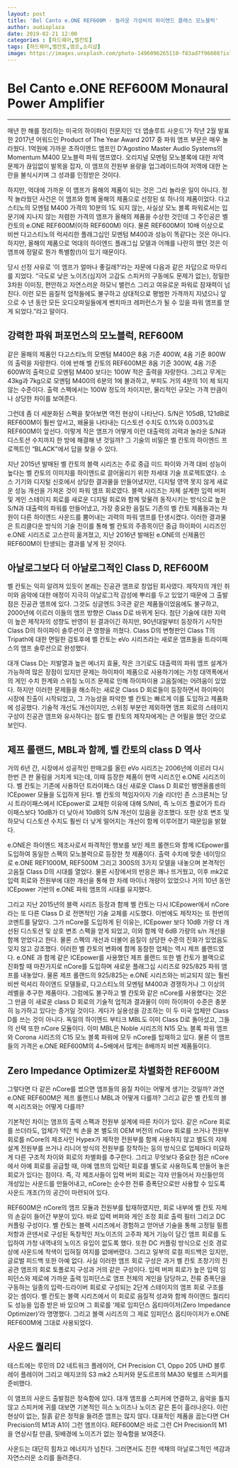 ```yaml
---
layout: post
title: 'Bel Canto e.ONE REF600M - 놀라운 가성비의 하이엔드 클래스 모노블럭'
author: audioplaza
date: 2019-02-21 12:00
categories : [하드웨어,벨칸토]
tags: [하드웨어,벨칸토,앰프,소리샵]
image: https://images.unsplash.com/photo-1496096265110-f83ad7f96608?ixlib=rb-1.2.1&ixid=eyJhcHBfaWQiOjEyMDd9&auto=format&fit=crop&w=940&q=70
---
```


# Bel Canto e.ONE REF600M Monaural Power Amplifier
---

매년 한 해를 정리하는 미국의 하이파이 전문지인 ‘더 앱솔루트 사운드’가 작년 2월 발표한 2017년 어워드인 Product of The Year Award 2017 중 파워 앰프 부문은 매우 놀라웠다. 1억원에 가까운 초하이엔드 앰프인 D'Agostino Master Audio Systems의 Momentum M400 모노블럭 파워 앰프였다. 오리지널 모멘텀 모노블록에 대한 저역 문제가 끊임없이 발목을 잡자, 이 앰프의 전원부 용량을 업그레이드하여 저역에 대한 논란을 불식시키며 그 성과를 인정받은 것이다. 

하지만, 억대에 가까운 이 앰프가 올해의 제품이 되는 것은 그리 놀라운 일이 아니다. 정작 놀라웠던 사건은 이 앰프와 함께 올해의 제품으로 선정된 또 하나의 제품이었다. 다고스티노의 모멘텀 M400 가격의 10분의 1도 되지 않는, 사실상 모노 블록 파워로서는 입문기에 지나지 않는 저렴한 가격의 앰프가 올해의 제품을 수상한 것인데 그 주인공은 벨 칸토의 e.ONE REF600M(이하 REF600M) 이다. 물론 REF600M이 10배 이상으로 비싼 다고스티노의 럭셔리한 플래그십인 모멘텀 M400과 성능이 똑같다는 것은 아니다. 하지만, 올해의 제품으로 억대의 하이엔드 플래그십 모델과 어깨를 나란히 했던 것은 이 앰프에 정말로 뭔가 특별함(!)이 있기 때문이다. 

당시 선정 사유로 ‘이 앰프가 얼마나 좋길래?’라는 자문에 다음과 같은 자답으로 마무리를 지었다. “극도로 낮은 노이즈(심지어 고감도 스피커의 구동에도 문제가 없는), 정밀한 3차원 이미징, 편안하고 자연스러운 하모닉 밸런스 그리고 여유로운 파워로 잠재력이 넘친다. 이런 모든 음질적 업적들에도 불구하고 상대적으로 평범한 가격까지 지녔으니 앞으로 수 년 동안 모든 오디오파일들에게 벤치마크 레퍼런스가 될 수 있을 파워 앰프를 얻게 되었다.”라고 말이다.

## 강력한 파워 퍼포먼스의 모노블럭, REF600M

같은 올해의 제품인 다고스티노의 모멘텀 M400은 8옴 기준 400W, 4옴 기준 800W의 출력을 자랑한다. 이에 반해 벨 칸토의 REF600M은 8옴 기준 300W, 4옴 기준 600W의 출력으로 모멘텀 M400 보다는 100W 적은 출력을 자랑한다. 그리고 무게는 43kg과 7kg으로 모멘텀 M400의 6분의 1에 불과하고, 부피도 거의 4분의 1이 체 되지 않는 수준이다. 출력 스펙에서는 100W 정도의 차이지만, 물리적인 규모는 가격 만큼이나 상당한 차이를 보여준다. 

그런데 좀 더 세분화된 스펙을 찾아보면 역전 현상이 나타난다. S/N은 105dB, 121dB로 REF600M이 훨씬 앞서고, 왜율을 나타내는 디스토션 수치도 0.1%와 0.003%로 REF600M이 앞선다. 이렇게 작은 앰프가 어떻게 이런 대출력의 괴력과 놀라운 S/N과 디스토션 수치까지 한 방에 해결해 낸 것일까? 그 기술의 비밀은 벨 칸토의 하이엔드 프로젝트인 “BLACK”에서 답을 찾을 수 있다.

지난 2015년 발매된 벨 칸토의 블랙 시리즈는 주로 중급 미드 파이와 가격 대비 성능이 높다는 벨 칸토의 이미지를 하이엔드로 끌어올리기 위한 차세대 기술 프로젝트였다. 소스 기기와 디지털 신호에서 상당한 결과물을 만들어냈지만, 디지털 영역 못지 않게 새로운 성능 개선을 가져온 것이 파워 앰프 회로였다. 블랙 시리즈는 자체 설계한 입력 버퍼 및 게인 스테이지 회로를 새로운 디지털 회로와 함께 맞물려 동작시키는 방식으로 높은 S/N과 대출력의 파워를 만들어냈고, 가장 중요한 음질도 기존의 벨 칸토 제품들과는 차원이 다른 하이엔드 사운드를 뿜어내는 괴력의 파워 앰프를 탄생시켰다. 이러한 결과물은 트리클다운 방식의 기술 전이를 통해 벨 칸토의 주종목이던 중급 하이파이 시리즈인 e.ONE 시리즈로 고스란히 옮겨졌고, 지난 2016년 발매된 e.ONE의 신제품인 REF600M이 탄생되는 결과를 낳게 된 것이다. 

## 아날로그보다 더 아날로그적인 Class D, REF600M

벨 칸토는 익히 알려져 있듯이 본래는 진공관 앰프로 창업된 회사였다. 제작자의 개인 취미와 음악에 대한 애정이 지극히 아날로그적 감성에 뿌리를 두고 있었기 때문에 그 출발점은 진공관 앰프에 있다. 그것도 싱글엔드 3극관 같은 제품들이었음에도 불구하고, 2000년에 이르러 이들의 앰프 방향은 Class D로 바뀌게 된다. 첨단 기술에 대한 지력이 높은 제작자의 성향도 반영이 된 결과이긴 하지만, 90년대말부터 등장하기 시작한 Class D의 하이파이 솔루션이 큰 영향을 끼쳤다. Class D의 변형판인 Class T의 Tripath에 대한 면밀한 검토후에 벨 칸토는 eVo 시리즈라는 새로운 앰프들을 트라이패스의 앰프 솔루션으로 완성했다.

대개 Class D는 저발열과 높은 에너지 효율, 작은 크기로도 대출력의 파워 앰프 설계가 가능하여 많은 장점이 있지만 문제는 하이파이 제품으로 사용하기에는 가청 대역폭에서의 게인 수치 한계와 스위칭 노이즈 문제로 인해 하이파이용 고음질에는 어려움이 있었다. 하지만 이러한 문제들을 해소하는 새로운 Class D 회로들이 등장하면서 하이파이 시장에 진출이 시작되었고, 그 가능성을 파악한 벨 칸토는 빠르게 이를 도입하고 제품화에 성공했다. 기술적 개선도 개선이지만, 스위칭 부분만 제외하면 앰프 회로의 스테이지 구성이 진공관 앰프와 유사하다는 점도 벨 칸토의 제작자에게는 큰 어필을 했던 것으로 보인다. 

## 제프 롤랜드, MBL과 함께, 벨 칸토의 class D 역사 

거의 6년 간, 시장에서 성공적인 판매고를 올린 eVo 시리즈는 2006년에 이르러 다시 한번 큰 판 올림을 거치게 되는데, 이때 등장한 제품이 현역 시리즈인 e.ONE 시리즈이다. 벨 칸토는 기존에 사용하던 트라이패스 대신 새로운 Class D 회로인 뱅앤올룹센의 ICEpower 모듈을 도입하게 된다. 벨 칸토의 책임자이자 기술 리더인 존 스크론처는 당시 트라이패스에서 ICEpower로 교체한 이유에 대해 S/N비, 즉 노이즈 플로어가 트라이패스보다 10dB가 더 낮아서 10dB의 S/N 개선이 있음을 강조했다. 또한 상호 변조 및 하모닉 디스토션 수치도 훨씬 더 낮게 떨어지는 개선이 함께 이루어졌기 때문임을 밝혔다. 

e.ONE은 하이엔드 제조사로서 파격적인 행보를 보인 제프 롤랜드와 함께 ICEpower를 도입하여 동일한 스펙의 모노블럭으로 등장한 첫 제품이다. 출력 수치에 맞춘 네이밍으로 e.ONE REF1000M, REF500M 그리고 300S의 3가지 모델을 내놓으며 본격적인 고음질 Class D의 시대를 열었다. 물론 시장에서의 반응은 꽤나 뜨거웠고, 이후 mk2로 입력 회로와 전원부에 대한 개선을 통해 한 차례 마이너 개량이 있었으나 거의 10년 동안 ICEpower 기반의 e.ONE 파워 앰프의 시대를 유지했다.

그리고 지난 2015년의 블랙 시리즈 등장과 함께 벨 칸토는 다시 ICEpower에서 nCore라는 또 다른 Class D 로 전면적인 기술 교체를 시도했다. 이번에도 제작자는 또 한번의 코멘트를 달았다. 그가 nCore를 도입하게 된 이유는, ICEpower 보다 10dB 가량 더 개선된 디스토션 및 상호 변조 스펙을 얻게 되었고, 이와 함께 약 6dB 가량의 s/n 개선을 함께 얻었다고 한다. 물론 스펙의 개선과 더불어 음질이 상당한 수준의 진화가 있었음도 잊지 않고 강조했다. 이러한 벨 칸토의 변화에 함께 동참한 업체는 역시 제프 롤랜드였다. e.ONE 과 함께 같은 ICEpower를 사용했던 제프 롤랜드 또한 벨 칸토가 블랙으로 진화할 때 마찬가지로 nCore를 도입하며 새로운 플래그십 시리즈로 925/825 파워 앰프를 내놓았다. 물론 제프 롤랜드의 925/825는 e.ONE 시리즈와는 비교되지 않는 훨씬 비싼 럭셔리 하이엔드 모델들로, 다고스티노의 모멘텀 M400과 경쟁하거나 그 이상의 레벨을 추구한 제품이다. 그럼에도 불구하고 벨 칸토와 같은 nCore를 사용했다는 것은 그 만큼 이 새로운 class D 회로의 기술적 업적과 결과물이 이미 하이파이 수준은 충분히 능가하고 있다는 증거일 것이다. 게다가 실용성을 강조하는 이 두 미국 업체만 Class D를 쓰는 것이 아니다. 독일의 하이엔드 부티크 MBL도 이미 Class D로 돌아섰고, 그들의 선택 또한 nCore 모듈이다. 이미 MBL은 Noble 시리즈의 N15 모노 블록 파워 앰프와 Corona 시리즈의 C15 모노 블록 파워에 모두 nCore를 탑재하고 있다. 물론 이 앰프들의 가격은 e.ONE REF600M의 4~5배에서 많게는 8배까지 비싼 제품들이다. 

## Zero Impedance Optimizer로 차별화한 REF600M

그렇다면 다 같은 nCore를 썼으면 앰프들의 음질 차이는 어떻게 생기는 것일까? 과연 e.ONE REF600M은 제프 롤랜드나 MBL과 어떻게 다를까? 그리고 같은 벨 칸토의 블랙 시리즈와는 어떻게 다를까? 

기본적인 차이는 앰프의 출력 스펙과 전원부 설계에 따른 차이가 있다. 같은 nCore 회로를 쓰더라도, 업체가 약간 씩 손을 본 별도의 OEM 버전의 nCore 회로를 쓰거나 전원부 회로를 nCore의 제조사인 Hypex가 제작한 전원부를 함께 사용하지 않고 별도의 자체 설계 전원부를 쓰거나 리니어 방식의 전원부를 장착하는 등의 방식으로 업체마다 미묘하게 다른 구조적 차이와 회로의 차별화를 추구한다. 그리고 무엇보다 중요한 점은 nCore에서 아예 회로를 공급할 때, 아예 앰프의 입력단 회로를 별도로 사용하도록 만들어 놓은 회로가 있다는 점이다. 즉, 각 제조사들이 입력 버퍼 회로는 각자 만들어서 자신들만의 개성있는 사운드를 만들어내고, nCore는 순수한 전류 증폭단으로만 사용할 수 있도록 사운드 개조(?)의 공간이 마련되어 있다.    

REF600M은 nCore의 앰프 모듈과 전원부를 탑재하였지만, 회로 내부에 벨 칸토 자체의 손길이 들어간 부분이 있다. 바로 입력 버퍼와 게인 조정 회로 출력 필터 그리고 DC 커플링 구성이다. 벨 칸토는 블랙 시리즈에서 경험하고 얻어낸 기술을 통해 고정밀 필름 저항과 콘덴서로 구성된 독창적인 저노이즈의 고주파 제거 기능이 담긴 앰프 회로를 도입하여 가청 내역내의 노이즈 유입이 없도록 했다. 또한 DC 커플링 방식으로 신호 경로 상에 사운드에 착색이 입혀질 여지를 없애버렸다. 그리고 일부의 로컬 피드백은 있지만, 글로벌 피드백 또한 아예 없다. 사실 이러한 앰프 회로 구성은 과거 벨 칸토 초창기의 진공관 앰프의 회로 토폴로지 구성과 거의 같은 구성이다. 입력 버퍼 회로가 높은 입력 임피던스와 제로에 가까운 출력 임피던스로 앰프 전체의 게인을 담당하고, 전류 증폭단을 구동하는 일종의 입력-드라이버 회로로 구성되는 2단계 스테이지의 앰프 회로 구조를 갖는 셈이다. 벨 칸토는 블랙 시리즈에서 이 회로로 음질적 성과와 함께 하이엔드 퀄리티도 성능을 입증 받은 바 있으며 그 회로를 ‘제로 임피던스 옵티마이저(Zero Impedance Optimizer)’라 명명했다. 그리고 블랙 시리즈의 그 제로 임피던스 옵티마이저가 e.ONE REF600M에 그대로 사용되었다. 

## 사운드 퀄리티

테스트에는 루민의 D2 네트워크 플레이어, CH Precision C1, Oppo 205 UHD 블루레이 플레이어 그리고 매지코의 S3 mk2 스피커와 문도르프의 MA30 북쉘프 스피커를 준비했다. 

이 앰프의 사운드 출발점은 정숙함에 있다. 대개 앰프를 스피커에 연결하고, 음악을 틀지 않고 스피커에 귀를 대보면 기본적인 히스 노이즈나 노이즈 같은 톤이 흘러나온다. 이런 현상이 없는, 칠흙 같은 정적을 들려준 앰프는 많지 않다. 대표적인 제품을 꼽는다면 CH Precision의 M1과 A1이 그런 앰프이다. REF600M은 바로 그런 CH Precision의 M1을 연상시킬 만큼, 뒷배경에 노이즈가 없는 정숙함을 보여준다. 
 
사운드는 대단히 힘차고 에너지가 넘친다. 그러면서도 진한 색채의 아날로그적인 색감과 자연스러운 소리를 들려준다.   